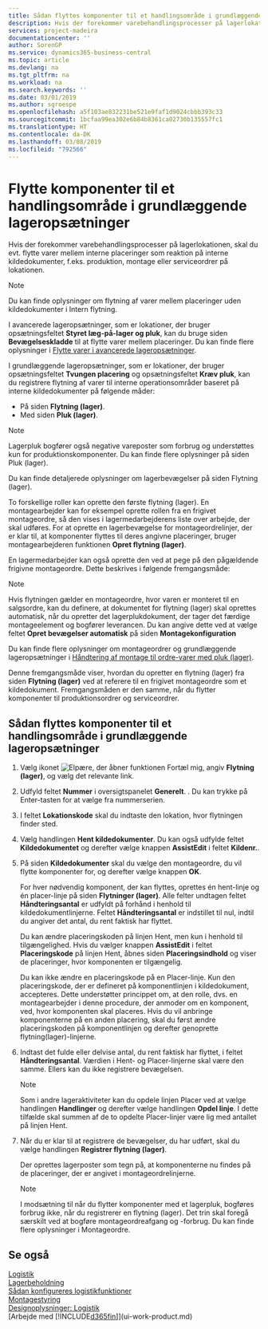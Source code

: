 ```yaml
---
title: Sådan flyttes komponenter til et handlingsområde i grundlæggende lageropsætninger | Microsoft Docs
description: Hvis der forekommer varebehandlingsprocesser på lagerlokationen, skal du evt. flytte varer mellem interne placeringer som reaktion på interne kildedokumenter, f.eks. produktion, montage eller serviceordrer på lokationen.
services: project-madeira
documentationcenter: ''
author: SorenGP
ms.service: dynamics365-business-central
ms.topic: article
ms.devlang: na
ms.tgt_pltfrm: na
ms.workload: na
ms.search.keywords: ''
ms.date: 03/01/2019
ms.author: sgroespe
ms.openlocfilehash: a5f103ae832231be521e9faf1d9024cbbb393c33
ms.sourcegitcommit: 1bcfaa99ea302e6b84b8361ca02730b135557fc1
ms.translationtype: HT
ms.contentlocale: da-DK
ms.lasthandoff: 03/08/2019
ms.locfileid: "792566"
---
```

# <a name="move-components-to-an-operation-area-in-basic-warehouse-configurations"></a>Flytte komponenter til et handlingsområde i grundlæggende lageropsætninger
Hvis der forekommer varebehandlingsprocesser på lagerlokationen, skal du evt. flytte varer mellem interne placeringer som reaktion på interne kildedokumenter, f.eks. produktion, montage eller serviceordrer på lokationen.  

> [!NOTE]  
>  Du kan finde oplysninger om flytning af varer mellem placeringer uden kildedokumenter i Intern flytning.  

I avancerede lageropsætninger, som er lokationer, der bruger opsætningsfeltet **Styret læg-på-lager og pluk**, kan du bruge siden **Bevægelseskladde** til at flytte varer mellem placeringer. Du kan finde flere oplysninger i [Flytte varer i avancerede lageropsætninger](warehouse-how-to-move-items-in-advanced-warehousing.md).  

I grundlæggende lageropsætninger, som er lokationer, der bruger opsætningsfeltet **Tvungen placering** og opsætningsfeltet **Kræv pluk**, kan du registrere flytning af varer til interne operationsområder baseret på interne kildedokumenter på følgende måder:  

-   På siden **Flytning (lager)**.  
-   Med siden **Pluk (lager)**.  

> [!NOTE]  
>  Lagerpluk bogfører også negative vareposter som forbrug og understøttes kun for produktionskomponenter. Du kan finde flere oplysninger på siden Pluk (lager).  

Du kan finde detaljerede oplysninger om lagerbevægelser på siden Flytning (lager).  

To forskellige roller kan oprette den første flytning (lager). En montagearbejder kan for eksempel oprette rollen fra en frigivet montageordre, så den vises i lagermedarbejderens liste over arbejde, der skal udføres. For at oprette en lagerbevægelse for montageordrelinjer, der er klar til, at komponenter flyttes til deres angivne placeringer, bruger montagearbejderen funktionen **Opret flytning (lager)**.  

En lagermedarbejder kan også oprette den ved at pege på den pågældende frigivne montageordre. Dette beskrives i følgende fremgangsmåde:  

> [!NOTE]  
>  Hvis flytningen gælder en montageordre, hvor varen er monteret til en salgsordre, kan du definere, at dokumentet for flytning (lager) skal oprettes automatisk, når du opretter det lagerplukdokument, der tager det færdige montageelement og bogfører leverancen. Du kan angive dette ved at vælge feltet **Opret bevægelser automatisk** på siden **Montagekonfiguration**  
>   
>  Du kan finde flere oplysninger om montageordrer og grundlæggende lageropsætninger i [Håndtering af montage til ordre-varer med pluk (lager)](warehouse-how-to-pick-for-production.md#handling-assemble-to-order-items-with-inventory-picks).  

Denne fremgangsmåde viser, hvordan du opretter en flytning (lager) fra siden **Flytning (lager)** ved at referere til en frigivet montageordre som et kildedokument. Fremgangsmåden er den samme, når du flytter komponenter til produktionsordrer og serviceordrer.  

## <a name="to-move-components-to-an-operation-area-in-basic-warehouse-configurations"></a>Sådan flyttes komponenter til et handlingsområde i grundlæggende lageropsætninger  
1.  Vælg ikonet ![Elpære, der åbner funktionen Fortæl mig](media/ui-search/search_small.png "Fortæl mig, hvad du vil foretage dig"), angiv **Flytning (lager)**, og vælg det relevante link.  
2.  Udfyld feltet **Nummer** i oversigtspanelet **Generelt**. . Du kan trykke på Enter-tasten for at vælge fra nummerserien.  
3.  I feltet **Lokationskode** skal du indtaste den lokation, hvor flytningen finder sted.  
4.  Vælg handlingen **Hent kildedokumenter**. Du kan også udfylde feltet **Kildedokumentet** og derefter vælge knappen **AssistEdit** i feltet **Kildenr.**.  
5.  På siden **Kildedokumenter** skal du vælge den montageordre, du vil flytte komponenter for, og derefter vælge knappen **OK**.  

    For hver nødvendig komponent, der kan flyttes, oprettes én hent-linje og én placer-linje på siden **Flytninger (lager)**. Alle felter undtagen feltet **Håndteringsantal** er udfyldt på forhånd i henhold til kildedokumentlinjerne. Feltet **Håndteringsantal** er indstillet til nul, indtil du angiver det antal, du rent faktisk har flyttet.  

    Du kan ændre placeringskoden på linjen Hent, men kun i henhold til tilgængelighed. Hvis du vælger knappen **AssistEdit** i feltet **Placeringskode** på linjen Hent, åbnes siden **Placeringsindhold** og viser de placeringer, hvor komponenten er tilgængelig.  

    Du kan ikke ændre en placeringskode på en Placer-linje. Kun den placeringskode, der er defineret på komponentlinjen i kildedokument, accepteres. Dette understøtter princippet om, at den rolle, dvs. en montagearbejder i denne procedure, der anmoder om en komponent, ved, hvor komponenten skal placeres. Hvis du vil anbringe komponenterne på en anden placering, skal du først ændre placeringskoden på komponentlinjen og derefter genoprette flytning(lager)-linjerne.  
6.  Indtast det fulde eller delvise antal, du rent faktisk har flyttet, i feltet **Håndteringsantal**. Værdien i Hent- og Placer-linjerne skal være den samme. Ellers kan du ikke registrere bevægelsen.  

    > [!NOTE]  
    >  Som i andre lageraktiviteter kan du opdele linjen Placer ved at vælge handlingen **Handlinger** og derefter vælge handlingen **Opdel linje**. I dette tilfælde skal summen af de to opdelte Placer-linjer være lig med antallet på linjen Hent.  

7.  Når du er klar til at registrere de bevægelser, du har udført, skal du vælge handlingen **Registrer flytning (lager)**.  

    Der oprettes lagerposter som tegn på, at komponenterne nu findes på de placeringer, der er angivet i montageordrelinjerne.  

    > [!NOTE]  
    >  I modsætning til når du flytter komponenter med et lagerpluk, bogføres forbrug ikke, når du registrerer en flytning (lager). Det trin skal foregå særskilt ved at bogføre montageordreafgang og -forbrug. Du kan finde flere oplysninger i Montageordre.  

## <a name="see-also"></a>Se også  
[Logistik](warehouse-manage-warehouse.md)  
[Lagerbeholdning](inventory-manage-inventory.md)  
[Sådan konfigureres logistikfunktioner](warehouse-setup-warehouse.md)     
[Montagestyring](assembly-assemble-items.md)    
[Designoplysninger: Logistik](design-details-warehouse-management.md)  
[Arbejde med [!INCLUDE[d365fin](includes/d365fin_md.md)]](ui-work-product.md)
